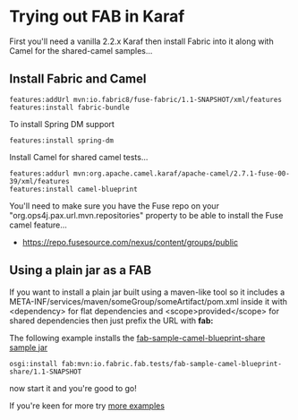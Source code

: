 Trying out FAB in Karaf
=======================

First you'll need a vanilla 2.2.x Karaf then install Fabric into it along with Camel for the shared-camel samples...

Install Fabric and Camel
------------------------

    features:addUrl mvn:io.fabric8/fuse-fabric/1.1-SNAPSHOT/xml/features
    features:install fabric-bundle

To install Spring DM support

    features:install spring-dm

Install Camel for shared camel tests...

    features:addurl mvn:org.apache.camel.karaf/apache-camel/2.7.1-fuse-00-39/xml/features
    features:install camel-blueprint

You'll need to make sure you have the Fuse repo on your "org.ops4j.pax.url.mvn.repositories" property to be able to install the Fuse camel feature...

* https://repo.fusesource.com/nexus/content/groups/public

Using a plain jar as a FAB
--------------------------

If you want to install a plain jar built using a maven-like tool so it includes a META-INF/services/maven/someGroup/someArtifact/pom.xml inside it with &lt;dependency&gt; for flat dependencies
and &lt;scope&gt;provided&lt;/scope&gt; for shared dependencies then just prefix the URL with **fab:**

The following example installs the [fab-sample-camel-blueprint-share sample jar](https://github.com/fusesource/fabric/tree/master/fab/tests/fab-sample-camel-blueprint-share)

    osgi:install fab:mvn:io.fabric.fab.tests/fab-sample-camel-blueprint-share/1.1-SNAPSHOT

now start it and you're good to go!

If you're keen for more try [more examples](https://github.com/fusesource/fabric/tree/master/fab/tests)
